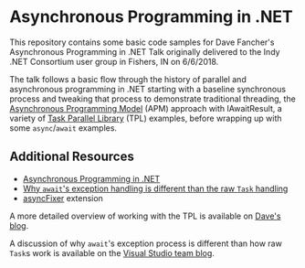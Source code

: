 # Asynchronous Programming in .NET

This repository contains some basic code samples for Dave Fancher's Asynchronous Programming in .NET Talk originally delivered to the Indy .NET Consortium user group in Fishers, IN on 6/6/2018.

The talk follows a basic flow through the history of parallel and asynchronous programming in .NET starting with a baseline synchronous process and tweaking that process to demonstrate traditional threading, the [Asynchronous Programming Model][3] (APM) approach with IAwaitResult, a variety of [Task Parallel Library][2] (TPL) examples, before wrapping up with some `async`/`await` examples.

## Additional Resources

* [Asynchronous Programming in .NET][1]
* [Why `await`'s exception handling is different than the raw `Task` handling][2]
* [asyncFixer][5] extension

A more detailed overview of working with the TPL is available on [Dave's blog][1].

A discussion of why `await`'s exception process is different than how raw `Task`s work is available on the [Visual Studio team blog][4].

[1]: https://davefancher.com/2011/03/10/parallel-programming-in-net-4/
[2]: https://docs.microsoft.com/en-us/dotnet/standard/parallel-programming/task-parallel-library-tpl
[3]: https://docs.microsoft.com/en-us/dotnet/standard/asynchronous-programming-patterns/asynchronous-programming-model-apm
[4]: https://blogs.msdn.microsoft.com/pfxteam/2011/09/28/task-exception-handling-in-net-4-5/
[5]: https://marketplace.visualstudio.com/items?itemName=SemihOkur.AsyncFixer
